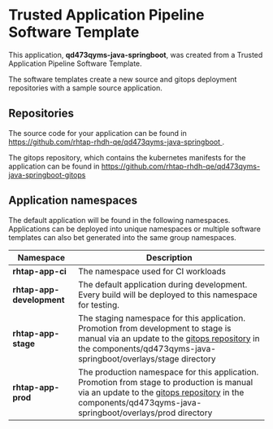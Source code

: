 # Trusted Application Pipeline Software Template

This application, **qd473qyms-java-springboot**, was created from a Trusted Application Pipeline Software Template.

The software templates create a new source and gitops deployment repositories with a sample source application. 

## Repositories

The source code for your application can be found in [https://github.com/rhtap-rhdh-qe/qd473qyms-java-springboot ](https://github.com/rhtap-rhdh-qe/qd473qyms-java-springboot ).
 
The gitops repository, which contains the kubernetes manifests for the application can be found in 
[https://github.com/rhtap-rhdh-qe/qd473qyms-java-springboot-gitops ](https://github.com/rhtap-rhdh-qe/qd473qyms-java-springboot-gitops ) 

## Application namespaces 

The default application will be found in the following namespaces. Applications can be deployed into unique namespaces or multiple software templates can also bet generated into the same group namespaces.  

|  Namespace   |  Description   |  
| -------- | -------- |
| **rhtap-app-ci** | The namespace used for CI workloads |
| **rhtap-app-development** | The default application during development. Every build will be deployed to this namespace for testing. |
| **rhtap-app-stage** | The staging namespace for this application. Promotion from development to stage is manual via an update to the [gitops repository](https://github.com/rhtap-rhdh-qe/qd473qyms-java-springboot-gitops ) in the components/qd473qyms-java-springboot/overlays/stage directory |
| **rhtap-app-prod** | The production namespace for this application. Promotion from stage to production is manual via an update to the [gitops repository](https://github.com/rhtap-rhdh-qe/qd473qyms-java-springboot-gitops ) in the components/qd473qyms-java-springboot/overlays/prod directory |